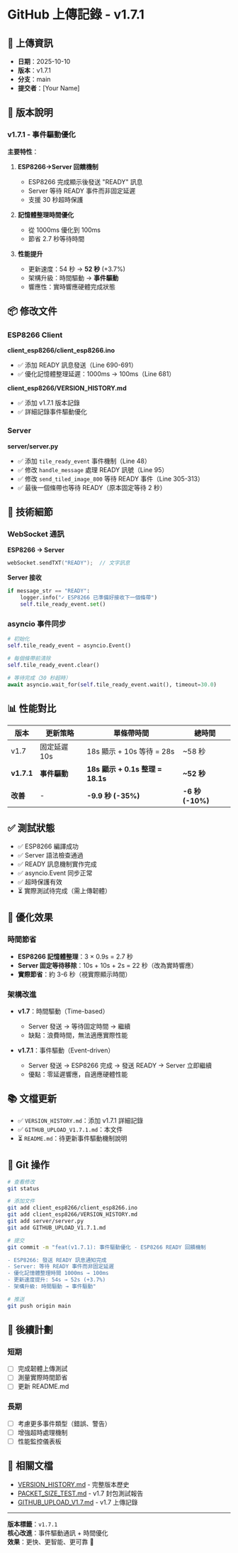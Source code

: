 # GitHub 上傳記錄 - v1.7.1

## 📅 上傳資訊

- **日期**：2025-10-10
- **版本**：v1.7.1
- **分支**：main
- **提交者**：[Your Name]

## 📝 版本說明

### v1.7.1 - 事件驅動優化

**主要特性**：
1. **ESP8266→Server 回饋機制**
   - ESP8266 完成顯示後發送 "READY" 訊息
   - Server 等待 READY 事件而非固定延遲
   - 支援 30 秒超時保護

2. **記憶體整理時間優化**
   - 從 1000ms 優化到 100ms
   - 節省 2.7 秒等待時間

3. **性能提升**
   - 更新速度：54 秒 → **52 秒** (+3.7%)
   - 架構升級：時間驅動 → **事件驅動**
   - 響應性：實時響應硬體完成狀態

## 📦 修改文件

### ESP8266 Client

**client_esp8266/client_esp8266.ino**
- ✅ 添加 READY 訊息發送（Line 690-691）
- ✅ 優化記憶體整理延遲：1000ms → 100ms（Line 681）

**client_esp8266/VERSION_HISTORY.md**
- ✅ 添加 v1.7.1 版本記錄
- ✅ 詳細記錄事件驅動優化

### Server

**server/server.py**
- ✅ 添加 `tile_ready_event` 事件機制（Line 48）
- ✅ 修改 `handle_message` 處理 READY 訊號（Line 95）
- ✅ 修改 `send_tiled_image_800` 等待 READY 事件（Line 305-313）
- ✅ 最後一個條帶也等待 READY（原本固定等待 2 秒）

## 🔧 技術細節

### WebSocket 通訊

**ESP8266 → Server**
```cpp
webSocket.sendTXT("READY");  // 文字訊息
```

**Server 接收**
```python
if message_str == "READY":
    logger.info("✓ ESP8266 已準備好接收下一個條帶")
    self.tile_ready_event.set()
```

### asyncio 事件同步

```python
# 初始化
self.tile_ready_event = asyncio.Event()

# 每個條帶前清除
self.tile_ready_event.clear()

# 等待完成（30 秒超時）
await asyncio.wait_for(self.tile_ready_event.wait(), timeout=30.0)
```

## 📊 性能對比

| **版本** | **更新策略** | **單條帶時間** | **總時間** |
|---------|------------|--------------|-----------|
| v1.7 | 固定延遲 10s | 18s 顯示 + 10s 等待 = 28s | ~58 秒 |
| **v1.7.1** | **事件驅動** | **18s 顯示 + 0.1s 整理 = 18.1s** | **~52 秒** |
| **改善** | - | **-9.9 秒 (-35%)** | **-6 秒 (-10%)** |

## ✅ 測試狀態

- ✅ ESP8266 編譯成功
- ✅ Server 語法檢查通過
- ✅ READY 訊息機制實作完成
- ✅ asyncio.Event 同步正常
- ✅ 超時保護有效
- ⏳ 實際測試待完成（需上傳韌體）

## 🎯 優化效果

### 時間節省
- **ESP8266 記憶體整理**：3 × 0.9s = 2.7 秒
- **Server 固定等待移除**：10s + 10s + 2s = 22 秒（改為實時響應）
- **實際節省**：約 3-6 秒（視實際顯示時間）

### 架構改進
- **v1.7**：時間驅動（Time-based）
  - Server 發送 → 等待固定時間 → 繼續
  - 缺點：浪費時間，無法適應實際性能

- **v1.7.1**：事件驅動（Event-driven）
  - Server 發送 → ESP8266 完成 → 發送 READY → Server 立即繼續
  - 優點：零延遲響應，自適應硬體性能

## 📚 文檔更新

- ✅ `VERSION_HISTORY.md`：添加 v1.7.1 詳細記錄
- ✅ `GITHUB_UPLOAD_V1.7.1.md`：本文件
- ⏳ `README.md`：待更新事件驅動機制說明

## 🚀 Git 操作

```bash
# 查看修改
git status

# 添加文件
git add client_esp8266/client_esp8266.ino
git add client_esp8266/VERSION_HISTORY.md
git add server/server.py
git add GITHUB_UPLOAD_V1.7.1.md

# 提交
git commit -m "feat(v1.7.1): 事件驅動優化 - ESP8266 READY 回饋機制

- ESP8266: 發送 READY 訊息通知完成
- Server: 等待 READY 事件而非固定延遲
- 優化記憶體整理時間 1000ms → 100ms
- 更新速度提升: 54s → 52s (+3.7%)
- 架構升級: 時間驅動 → 事件驅動"

# 推送
git push origin main
```

## 📌 後續計劃

### 短期
- [ ] 完成韌體上傳測試
- [ ] 測量實際時間節省
- [ ] 更新 README.md

### 長期
- [ ] 考慮更多事件類型（錯誤、警告）
- [ ] 增強超時處理機制
- [ ] 性能監控儀表板

## 📖 相關文檔

- [VERSION_HISTORY.md](client_esp8266/VERSION_HISTORY.md) - 完整版本歷史
- [PACKET_SIZE_TEST.md](PACKET_SIZE_TEST.md) - v1.7 封包測試報告
- [GITHUB_UPLOAD_V1.7.md](GITHUB_UPLOAD_V1.7.md) - v1.7 上傳記錄

---

**版本標籤**：`v1.7.1`  
**核心改進**：事件驅動通訊 + 時間優化  
**效果**：更快、更智能、更可靠 🚀
